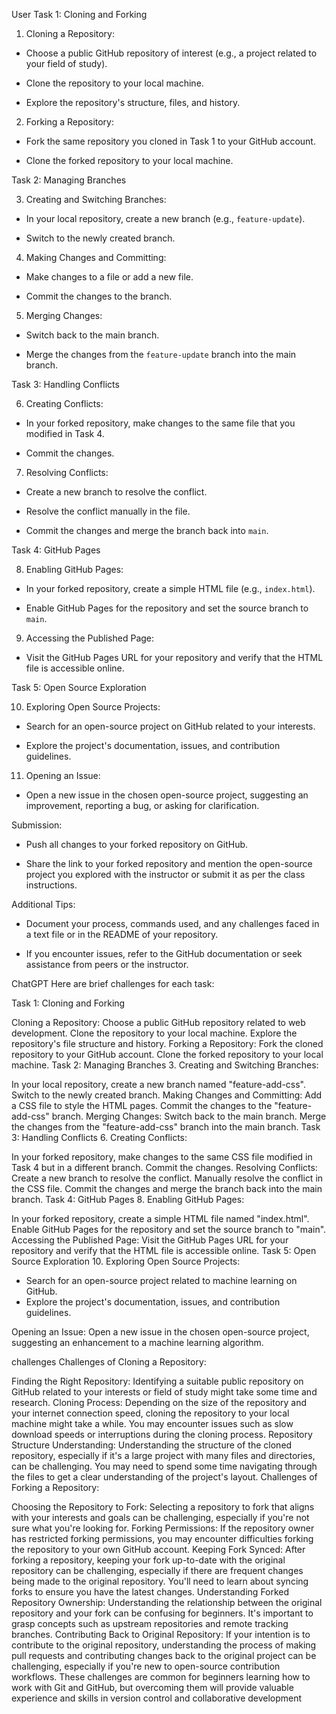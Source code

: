 User
Task 1: Cloning and Forking

1. Cloning a Repository:

  - Choose a public GitHub repository of interest (e.g., a project related to your field of study).

  - Clone the repository to your local machine.

  - Explore the repository's structure, files, and history.



2. Forking a Repository:

  - Fork the same repository you cloned in Task 1 to your GitHub account.

  - Clone the forked repository to your local machine.



Task 2: Managing Branches

3. Creating and Switching Branches:

  - In your local repository, create a new branch (e.g., `feature-update`).

  - Switch to the newly created branch.



4. Making Changes and Committing:

  - Make changes to a file or add a new file.

  - Commit the changes to the branch.



5. Merging Changes:

  - Switch back to the main branch.

  - Merge the changes from the `feature-update` branch into the main branch.



Task 3: Handling Conflicts

6. Creating Conflicts:

  - In your forked repository, make changes to the same file that you modified in Task 4.

  - Commit the changes.



7. Resolving Conflicts:

  - Create a new branch to resolve the conflict.

  - Resolve the conflict manually in the file.

  - Commit the changes and merge the branch back into `main`.



Task 4: GitHub Pages

8. Enabling GitHub Pages:

  - In your forked repository, create a simple HTML file (e.g., `index.html`).

  - Enable GitHub Pages for the repository and set the source branch to `main`.



9. Accessing the Published Page:

  - Visit the GitHub Pages URL for your repository and verify that the HTML file is accessible online.



Task 5: Open Source Exploration

10. Exploring Open Source Projects:

  - Search for an open-source project on GitHub related to your interests.

  - Explore the project's documentation, issues, and contribution guidelines.



11. Opening an Issue:

  - Open a new issue in the chosen open-source project, suggesting an improvement, reporting a bug, or asking for clarification.



Submission:

- Push all changes to your forked repository on GitHub.

- Share the link to your forked repository and mention the open-source project you explored with the instructor or submit it as per the class instructions.



Additional Tips:

- Document your process, commands used, and any challenges faced in a text file or in the README of your repository.

- If you encounter issues, refer to the GitHub documentation or seek assistance from peers or the instructor.


ChatGPT
Here are brief challenges for each task:

Task 1: Cloning and Forking

Cloning a Repository:
Choose a public GitHub repository related to web development.
Clone the repository to your local machine.
Explore the repository's file structure and history.
Forking a Repository:
Fork the cloned repository to your GitHub account.
Clone the forked repository to your local machine.
Task 2: Managing Branches
3. Creating and Switching Branches:

In your local repository, create a new branch named "feature-add-css".
Switch to the newly created branch.
Making Changes and Committing:
Add a CSS file to style the HTML pages.
Commit the changes to the "feature-add-css" branch.
Merging Changes:
Switch back to the main branch.
Merge the changes from the "feature-add-css" branch into the main branch.
Task 3: Handling Conflicts
6. Creating Conflicts:

In your forked repository, make changes to the same CSS file modified in Task 4 but in a different branch.
Commit the changes.
Resolving Conflicts:
Create a new branch to resolve the conflict.
Manually resolve the conflict in the CSS file.
Commit the changes and merge the branch back into the main branch.
Task 4: GitHub Pages
8. Enabling GitHub Pages:

In your forked repository, create a simple HTML file named "index.html".
Enable GitHub Pages for the repository and set the source branch to "main".
Accessing the Published Page:
Visit the GitHub Pages URL for your repository and verify that the HTML file is accessible online.
Task 5: Open Source Exploration
10. Exploring Open Source Projects:
- Search for an open-source project related to machine learning on GitHub.
- Explore the project's documentation, issues, and contribution guidelines.

Opening an Issue:
Open a new issue in the chosen open-source project, suggesting an enhancement to a machine learning algorithm.


challenges
Challenges of Cloning a Repository:

Finding the Right Repository: Identifying a suitable public repository on GitHub related to your interests or field of study might take some time and research.
Cloning Process: Depending on the size of the repository and your internet connection speed, cloning the repository to your local machine might take a while. You may encounter issues such as slow download speeds or interruptions during the cloning process.
Repository Structure Understanding: Understanding the structure of the cloned repository, especially if it's a large project with many files and directories, can be challenging. You may need to spend some time navigating through the files to get a clear understanding of the project's layout.
Challenges of Forking a Repository:

Choosing the Repository to Fork: Selecting a repository to fork that aligns with your interests and goals can be challenging, especially if you're not sure what you're looking for.
Forking Permissions: If the repository owner has restricted forking permissions, you may encounter difficulties forking the repository to your own GitHub account.
Keeping Fork Synced: After forking a repository, keeping your fork up-to-date with the original repository can be challenging, especially if there are frequent changes being made to the original repository. You'll need to learn about syncing forks to ensure you have the latest changes.
Understanding Forked Repository Ownership: Understanding the relationship between the original repository and your fork can be confusing for beginners. It's important to grasp concepts such as upstream repositories and remote tracking branches.
Contributing Back to Original Repository: If your intention is to contribute to the original repository, understanding the process of making pull requests and contributing changes back to the original project can be challenging, especially if you're new to open-source contribution workflows.
These challenges are common for beginners learning how to work with Git and GitHub, but overcoming them will provide valuable experience and skills in version control and collaborative development


